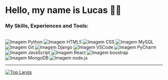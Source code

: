 # Hello, my name is Lucas 👋🙂

### My Skills, Experiences and Tools:

<br>

<div>  <!-- GETING FROM https://github.com/digitalinnovationone/dio-lab-open-source/blob/main/utils/badges/badges.md -->
     <img src="https://img.shields.io/badge/Python-3471A4?style=for-the-badge&logo=python&logoColor=white" alt="Imagem Python">
     <img src="https://img.shields.io/badge/HTML5-E24B26?style=for-the-badge&logo=html5&logoColor=white" alt="Imagem HTML5">
     <img src="https://img.shields.io/badge/CSS3-553D7C?style=for-the-badge&logo=css3&logoColor=white" alt="Imagem CSS">
     <img src="https://img.shields.io/badge/MySQL-00000F?style=for-the-badge&logo=mysql&logoColor=white" alt="Imagem MySQL">
     <img src="https://img.shields.io/badge/git-%23F05033.svg?style=for-the-badge&logo=git&logoColor=white" alt="Imagem Git">
     <img src="https://img.shields.io/badge/django-%23092E20.svg?style=for-the-badge&logo=django&logoColor=white" alt="Imagem Django">
     <img src="https://img.shields.io/badge/Visual%20Studio%20Code-0078d7.svg?style=for-the-badge&logo=visual-studio-code&logoColor=white" alt="Imagem VSCode">
     <img src="https://img.shields.io/badge/PyCharm-366d27.svg?&style=for-the-badge&logo=PyCharm&logoColor=white" alt="Imagem PyCharm">
     <img src="https://img.shields.io/badge/javascript-f0df59.svg?style=for-the-badge&logo=javascript&logoColor=010409" alt="Imagem JavaScript">
     <img src="https://img.shields.io/badge/React-20232A?style=for-the-badge&logo=react&logoColor=61DAFB" alt="Imagem React">
     <img src="https://img.shields.io/badge/-boostrap-210b4f?style=for-the-badge&logo=bootstrap&labelColor=210b4f" alt="Imagem boostrap">
     <img src="https://img.shields.io/badge/MongoDB-%234ea94b.svg?style=for-the-badge&logo=mongodb&logoColor=white" alt="Imagem MongoDB">
     <img src="https://img.shields.io/badge/node.js-6DA55F?style=for-the-badge&logo=node.js&logoColor=white" alt="Imagem node.js">
</div>

<hr>

[![Top Langs](https://github-readme-stats.vercel.app/api/top-langs/?username=Dev-LDRC&layout=donut-vertical&bg_color=010409&text_color=ffffff&title_color=ffffff&border_color=30363D&border_radius=15)](https://github.com/Dev-LDRC)
